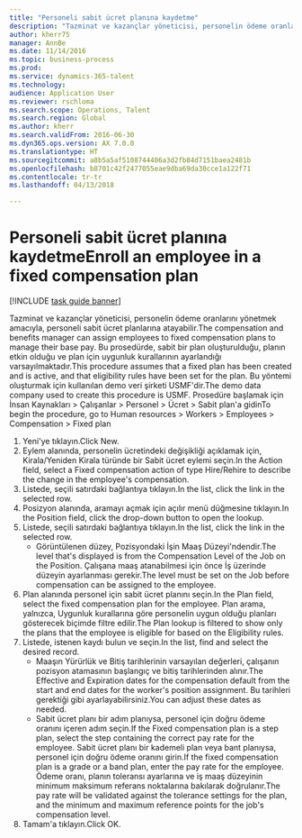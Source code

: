 ```yaml
--- 
title: "Personeli sabit ücret planına kaydetme"
description: "Tazminat ve kazançlar yöneticisi, personelin ödeme oranlarını yönetmek amacıyla, personeli sabit ücret planlarına atayabilir."
author: kherr75
manager: AnnBe
ms.date: 11/14/2016
ms.topic: business-process
ms.prod: 
ms.service: dynamics-365-talent
ms.technology: 
audience: Application User
ms.reviewer: rschloma
ms.search.scope: Operations, Talent
ms.search.region: Global
ms.author: kherr
ms.search.validFrom: 2016-06-30
ms.dyn365.ops.version: AX 7.0.0
ms.translationtype: HT
ms.sourcegitcommit: a8b5a5af5108744406a3d2fb84d7151baea2481b
ms.openlocfilehash: b8701c42f2477055eae9dba69da30cce1a122f71
ms.contentlocale: tr-tr
ms.lasthandoff: 04/13/2018

---
```

# <a name="enroll-an-employee-in-a-fixed-compensation-plan"></a><span data-ttu-id="fac71-103">Personeli sabit ücret planına kaydetme</span><span class="sxs-lookup"><span data-stu-id="fac71-103">Enroll an employee in a fixed compensation plan</span></span>

[!INCLUDE [task guide banner](../../includes/task-guide-banner.md)]

<span data-ttu-id="fac71-104">Tazminat ve kazançlar yöneticisi, personelin ödeme oranlarını yönetmek amacıyla, personeli sabit ücret planlarına atayabilir.</span><span class="sxs-lookup"><span data-stu-id="fac71-104">The compensation and benefits manager can assign employees to fixed compensation plans to manage their base pay.</span></span> <span data-ttu-id="fac71-105">Bu prosedürde, sabit bir plan oluşturulduğu, planın etkin olduğu ve plan için uygunluk kurallarının ayarlandığı varsayılmaktadır.</span><span class="sxs-lookup"><span data-stu-id="fac71-105">This procedure assumes that a fixed plan has been created and is active, and that eligibility rules have been set for the plan.</span></span> <span data-ttu-id="fac71-106">Bu yöntemi oluşturmak için kullanılan demo veri şirketi USMF'dir.</span><span class="sxs-lookup"><span data-stu-id="fac71-106">The demo data company used to create this procedure is USMF.</span></span> <span data-ttu-id="fac71-107">Prosedüre başlamak için İnsan Kaynakları > Çalışanlar > Personel > Ücret > Sabit plan'a gidin</span><span class="sxs-lookup"><span data-stu-id="fac71-107">To begin the procedure, go to Human resources > Workers > Employees > Compensation > Fixed plan</span></span>

1. <span data-ttu-id="fac71-108">Yeni'ye tıklayın.</span><span class="sxs-lookup"><span data-stu-id="fac71-108">Click New.</span></span>
2. <span data-ttu-id="fac71-109">Eylem alanında, personelin ücretindeki değişikliği açıklamak için, Kirala/Yeniden Kirala türünde bir Sabit ücret eylemi seçin.</span><span class="sxs-lookup"><span data-stu-id="fac71-109">In the Action field, select a Fixed compensation action of type Hire/Rehire to describe the change in the employee's compensation.</span></span>
3. <span data-ttu-id="fac71-110">Listede, seçili satırdaki bağlantıya tıklayın.</span><span class="sxs-lookup"><span data-stu-id="fac71-110">In the list, click the link in the selected row.</span></span>
4. <span data-ttu-id="fac71-111">Posizyon alanında, aramayı açmak için açılır menü düğmesine tıklayın.</span><span class="sxs-lookup"><span data-stu-id="fac71-111">In the Position field, click the drop-down button to open the lookup.</span></span>
5. <span data-ttu-id="fac71-112">Listede, seçili satırdaki bağlantıya tıklayın.</span><span class="sxs-lookup"><span data-stu-id="fac71-112">In the list, click the link in the selected row.</span></span>
    * <span data-ttu-id="fac71-113">Görüntülenen düzey, Pozisyondaki İşin Maaş Düzeyi'ndendir.</span><span class="sxs-lookup"><span data-stu-id="fac71-113">The level that's displayed is from the Compensation Level of the Job on the Position.</span></span> <span data-ttu-id="fac71-114">Çalışana maaş atanabilmesi için önce İş üzerinde düzeyin ayarlanması gerekir.</span><span class="sxs-lookup"><span data-stu-id="fac71-114">The level must be set on the Job before compensation can be assigned to the employee.</span></span>  
6. <span data-ttu-id="fac71-115">Plan alanında personel için sabit ücret planını seçin.</span><span class="sxs-lookup"><span data-stu-id="fac71-115">In the Plan field, select the fixed compensation plan for the employee.</span></span> <span data-ttu-id="fac71-116">Plan arama, yalnızca, Uygunluk kurallarına göre personelin uygun olduğu planları gösterecek biçimde filtre edilir.</span><span class="sxs-lookup"><span data-stu-id="fac71-116">The Plan lookup is filtered to show only the plans that the employee is eligible for based on the Eligibility rules.</span></span>
7. <span data-ttu-id="fac71-117">Listede, istenen kaydı bulun ve seçin.</span><span class="sxs-lookup"><span data-stu-id="fac71-117">In the list, find and select the desired record.</span></span>
    * <span data-ttu-id="fac71-118">Maaşın Yürürlük ve Bitiş tarihlerinin varsayılan değerleri, çalışanın pozisyon atamasının başlangıç ve bitiş tarihlerinden alınır.</span><span class="sxs-lookup"><span data-stu-id="fac71-118">The Effective and Expiration dates for the compensation default from the start and end dates for the worker's position assignment.</span></span> <span data-ttu-id="fac71-119">Bu tarihleri gerektiği gibi ayarlayabilirsiniz.</span><span class="sxs-lookup"><span data-stu-id="fac71-119">You can adjust these dates as needed.</span></span>  
    * <span data-ttu-id="fac71-120">Sabit ücret planı bir adım planıysa, personel için doğru ödeme oranını içeren adım seçin.</span><span class="sxs-lookup"><span data-stu-id="fac71-120">If the Fixed compensation plan is a step plan, select the step containing the correct pay rate for the employee.</span></span> <span data-ttu-id="fac71-121">Sabit ücret planı bir kademeli plan veya bant planıysa, personel için doğru ödeme oranını girin.</span><span class="sxs-lookup"><span data-stu-id="fac71-121">If the fixed compensation plan is a grade or a band plan, enter the pay rate for the employee.</span></span> <span data-ttu-id="fac71-122">Ödeme oranı, planın toleransı ayarlarına ve iş maaş düzeyinin minimum maksimum referans noktalarına bakılarak doğrulanır.</span><span class="sxs-lookup"><span data-stu-id="fac71-122">The pay rate will be validated against the tolerance settings for the plan, and the minimum and maximum reference points for the job's compensation level.</span></span>  
8. <span data-ttu-id="fac71-123">Tamam'a tıklayın.</span><span class="sxs-lookup"><span data-stu-id="fac71-123">Click OK.</span></span>


